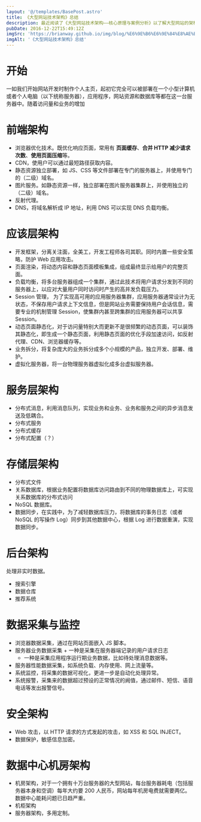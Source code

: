 ```yaml
---
layout: '@/templates/BasePost.astro'
title: 《大型网站技术架构》总结
description: 最近阅读了《大型网站技术架构——核心原理与案例分析》以了解大型网站的架构以及网站是如何演化，为公司发展做技术储备。
pubDate: 2016-12-22T15:49:12Z
imgSrc: 'https://brianway.github.io/img/blog/%E6%9E%B6%E6%9E%84%E8%AE%BE%E8%AE%A1_%E5%88%86%E5%B8%83%E5%BC%8F%E6%9C%8D%E5%8A%A1.png'
imgAlt: '《大型网站技术架构》总结'
---
```


# 开始
一如我们开始网站开发时制作个人主页，起初它完全可以被部署在一个小型计算机或者个人电脑（以下统称服务器），应用程序，网站资源和数据库等都在这一台服务器中。随着访问量和业务的增加

# 前端架构
- 浏览器优化技术。既优化响应页面，常用有 **页面缓存**、**合并 HTTP 减少请求次数**、**使用页面压缩**等。
- CDN，使用户可以通过最短路径获取内容。
- 静态资源独立部署，如 JS、CSS 等文件部署在专门的服务器上，并使用专门的（二级）域名。
- 图片服务。如静态资源一样，独立部署在图片服务器集群上，并使用独立的（二级）域名。
- 反射代理。
- DNS，将域名解析成 IP 地址，利用 DNS 可以实现 DNS 负载均衡。

# 应该层架构
- 开发框架，分离关注面，全美工，开发工程师各司其职。同时内置一些安全策略，防护 Web 应用攻击。
- 页面渲染，将动态内容和静态页面模板集成，组成最终显示给用户的完整页面。
- 负载均衡，将多台服务器组成一个集群，通过此技术将用户请求分发到不同的服务器上，以应对大量用户同时访问时产生的高并发负载压力。
- Session 管理， 为了实现高可用的应用服务器集群，应用服务器通常设计为无状态，不保存用户请求上下文信息，但是网站业务需要保持用户会话信息，需要专业的机制管理 Session，使集群内甚至跨集群的应用服务器可以共享 Session。
- 动态页面静态化，对于访问量特别大而更新不是很频繁的动态页面，可以装饰其静态化，即生成一个静态页面，利用静态页面的优化手段加速访问，如反射代理、CDN、浏览器缓存等。
- 业务拆分，将复杂庞大的业务拆分成多个小规模的产品，独立开发、部署、维护。
- 虚拟化服务器，将一台物理服务器虚拟化成多台虚拟服务器。

# 服务层架构
- 分布式消息，利用消息队列，实现业务和业务、业务和服务之间的异步消息发送及低耦合。
- 分布式服务
- 分布式缓存
- 分布式配置（？）

# 存储层架构
- 分布式文件
- 关系数据库，根据业务配置将数据库访问路由到不同的物理数据库上，可实现关系数据库的分布式访问
- NoSQL 数据库。
- 数据同步，在实践中，为了减轻数据库压力，将数据库的事务日志（或者 NoSQL 的写操作 Log）同步到其他数据中心，根据 Log 进行数据重演，实现数据同步。

# 后台架构
处理非实时数据。

- 搜索引擎
- 数据仓库
- 推荐系统

# 数据采集与监控
- 浏览器数据采集，通过在网站页面嵌入 JS 脚本。
- 服务器业务数据采集
		+ 一种是采集在服务器端记录的用户请求日志
    + 一种是采集应用程序运行期业务数据，比如待处理消息数据等。
- 服务器性能数据采集，如系统负载、内存使用、网上流量等。
- 系统监控，将采集的数据可视化，更进一步是自动化处理异常。
- 系统报警，采集来的数据超过预设的正常情况的阙值，通过邮件、短信、语音电话等发出报警信号。

# 安全架构
- Web 攻击，以 HTTP 请求的方式发起的攻击，如 XSS 和 SQL INJECT。
- 数据保护，敏感信息加密。

# 数据中心机房架构
- 机房架构，对于一个拥有十万台服务器的大型网站，每台服务器耗电（包括服务器本身和空调）每年大约要 200 人民币，网站每年机房电费就需要两亿。数据中心能耗问题已日趋严重。
- 机柜架构
- 服务器架构，多用定制。
